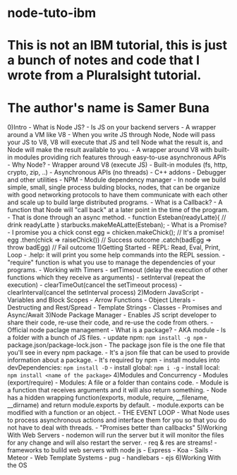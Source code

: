 # node-tuto-ibm
# This is not an IBM tutorial, this is just a bunch of notes and code that I wrote from a Pluralsight tutorial.
# The author's name is Samer Buna
0)Intro
    - What is Node JS?
        - Is JS on your backend servers
        - A wrapper around a VM like V8
        - When you write JS through Node, Node will pass your JS to V8, V8 will execute that JS and tell Node what the result is, and Node will make the result available to you.
        - A wrapper around V8 with built-in modules providing rich features through easy-to-use asynchronous APIs
    - Why Node?
        - Wrapper around V8 (execute JS)
        - Built-in modules (fs, http, crypto, zip, ..)
        - Asynchronous APIs (no threads)
        - C++ addons
        - Debugger and other utilities
        - NPM
        - Module dependency manager
        - In node we build simple, small, single process bulding blocks, nodes, that can be organize with good networking protocols to have them communicate with each other and scale up to build large distributed programs.
    - What is a Callback?
        - A function that Node will "call back" at a later point in the time of the program.
        - That is done through an async method.
        - function Esteban(readyLatte){
            // drink readyLatte
        }
        starbucks.makeMeALatte(Esteban);
    - What is a Promise?
        - I promise you a chick
        const egg = chicken.makeChick(); // It's a promise!
        egg
            .then(chick => raiseChick()) // Success outcome
            .catch(badEgg => throw badEgg) // Fail outcome
1)Getting Started
    - REPL: Read, Eval, Print, Loop
    - .help: it will print you some help commands into the REPL session.
    - "require" function is what you use to manage the dependencies of your programs.
    - Working with Timers
        - setTimeout (delay the execution of other functions which they receive as arguments)
        - setInterval (repeat the execution)
        - clearTimeOut(cancel the setTimeout process)
        - clearInterval(cancel the setInterval process)
2)Modern JavaScript
    - Variables and Block Scopes
    - Arrow Functions
    - Object Literals
    - Destructing and Rest/Spread
    - Template Strings
    - Classes
    - Promises and Async/Await
3)Node Package Manager
    - Enables JS script developer to share their code, re-use their code, and re-use the code from others.
    - Official node paclage management
    - What is a package?
        - AKA module
        - Is a folder with a bunch of JS files.
    - update npm: `npm install -g npm`
    - package.json/package-lock.json
        - The package json file is the one file that you'll see in every npm package.
        - It's a json file that can be used to provide information about a package.
        - It's required by npm
    - install modules into devDependencies: `npm install -D`
    - install global: `npm i -g`
    - install local: `npm install <name of the package>`
4)Modules and Concurrency
    - Modules (export/require)
        - Modules: A file or a folder than contains code.
        - Module is a function that receives arguments and it will also return something.
        - Node has a hidden wrapping function(exports, module, require, __filename, __dirname) and return module.exports by default.
        - module.exports can be modified with a function or an object.
        - THE EVENT LOOP
            - What Node uses to process asynchronous actions and interface them for you so that you do not have to deal with threads.
        - "Promises better than callbacks"
5)Working With Web Servers
    - nodemon will run the server but it will monitor the files for any change and will also restart the server.
    - req & res are streams!
    - frameworks to bulild web servers with node js
        - Express
        - Koa
        - Sails
        - Meteor
    - Web Template Systems
        - pug
        - handlebars
        - ejs
6)Working With the OS
